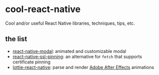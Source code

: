 # cool-react-native

Cool and/or useful React Native libraries, techniques, tips, etc.

## the list

* [react-native-modal](https://github.com/react-native-community/react-native-modal): animated and customizable modal
* [react-native-ssl-pinning](https://github.com/MaxToyberman/react-native-ssl-pinning): an alternative for `fetch` that supports certificate pinning
* [lottie-react-native](https://github.com/react-native-community/lottie-react-native): parse and render [Adobe After Effects](https://www.adobe.com/products/aftereffects.html) animations
